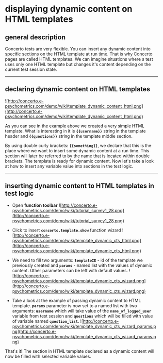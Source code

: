 # displaying dynamic content on HTML templates #

## general description ##

Concerto tests are very flexible. You can insert any dynamic content into specific sections on the HTML template at run time. That is why Concerto pages are called HTML templates. We can imagine situations where a test uses only one HTML template but changes it's content depending on the current test session state.


---


## declaring dynamic content on HTML templates ##

![http://concerto.e-psychometrics.com/demo/wiki/template_dynamic_content_html.png](http://concerto.e-psychometrics.com/demo/wiki/template_dynamic_content_html.png)

As you can see in the example above we created a very simple HTML template. What is interesting in it is **` {{username}} `** string in the template header and **` {{questions}} `** string in the template middle section.

By using double curly brackets: **` {{something}} `**, we declare that this is the place where we want to insert some dynamic content at a run time. This section will later be referred to by the name that is located within double brackets. The template is ready for dynamic content. Now let's take a look at how to insert any variable value into sections in the test logic.


---


## inserting dynamic content to HTML templates in test logic ##

  * Open **function toolbar**
![http://concerto.e-psychometrics.com/demo/wiki/tutorial_survey1_28.png](http://concerto.e-psychometrics.com/demo/wiki/tutorial_survey1_28.png)

  * Click to insert **`concerto.template.show`** function wizard
![http://concerto.e-psychometrics.com/demo/wiki/template_dynamic_cts_html.png](http://concerto.e-psychometrics.com/demo/wiki/template_dynamic_cts_html.png)

  * We need to fill two arguments: **`templateID`** - id of the template we previously created and **`params`** - named list with the values of dynamic content. Other parameters can be left with default values.
![http://concerto.e-psychometrics.com/demo/wiki/template_dynamic_cts_wizard.png](http://concerto.e-psychometrics.com/demo/wiki/template_dynamic_cts_wizard.png)

  * Take a look at the example of passing dynamic content to HTML template. **`params`** parameter is now set to a named list with two arguments: **`username`** which will take value of the **`name_of_logged_user`** variable from test session and **`questions`** which will be filled with value of variable named **`question_list`**.
![http://concerto.e-psychometrics.com/demo/wiki/template_dynamic_cts_wizard_params.png](http://concerto.e-psychometrics.com/demo/wiki/template_dynamic_cts_wizard_params.png)

That's it! The section in HTML template declared as a dynamic content will now be filled with selected variable values.